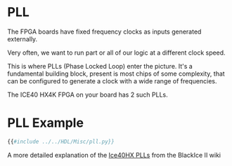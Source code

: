 # PLL
The FPGA boards have fixed frequency clocks as inputs generated externally.

Very often, we want to run part or all of our logic at a different clock speed.

This is where PLLs (Phase Locked Loop) enter the picture. It's a fundamental building block, present is most chips of some complexity, that can be configured to generate a clock with a wide range of frequencies.

The ICE40 HX4K FPGA on your board has 2 such PLLs.

# PLL Example
```python
{{#include ../../HDL/Misc/pll.py}}
```

A more detailed explanation of the [Ice40HX PLLs](https://github.com/mystorm-org/BlackIce-II/wiki/PLLs) from the BlackIce II wiki